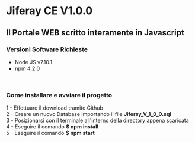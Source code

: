 <h1>Jiferay CE V1.0.0</h1>
<h2>Il Portale WEB scritto interamente in Javascript</h2>

<h3>Versioni Software Richieste</h3>
<ul>
  <li>Node JS v7.10.1</li>
  <li>npm 4.2.0</li>
</ul>

<br>

<h3>Come installare e avviare il progetto</h3>
<p>
  1 - Effettuare il download tramite Github
  <br>
  2 - Creare un nuovo Database importando il file <b>Jiferay_V_1_0_0.sql</b>
  <br>
  3 - Posizionarsi con il terminale all'interno della directory appena scaricata
  <br>
  4 - Eseguire il comando <b>$ npm install</b>
  <br>
  5 - Eseguire il comando <b>$ npm start</b>
</p>
